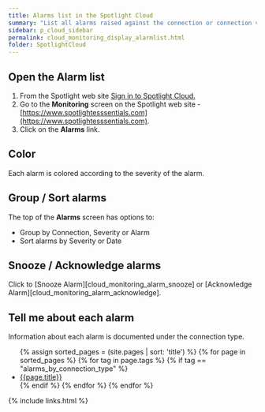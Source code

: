 ```yaml
---
title: Alarms list in the Spotlight Cloud
summary: "List all alarms raised against the connection or connection view."
sidebar: p_cloud_sidebar
permalink: cloud_monitoring_display_alarmlist.html
folder: SpotlightCloud
---
```


## Open the Alarm list

1. From the Spotlight web site [Sign in to Spotlight Cloud.](https://www.spotlightessentials.com/home/SignIn)
2. Go to the **Monitoring** screen on the Spotlight web site - [https://www.spotlightesssentials.com](https://www.spotlightesssentials.com).
3. Click on the **Alarms** link.

## Color
Each alarm is colored according to the severity of the alarm.

## Group / Sort alarms
The top of the **Alarms** screen has options to:

* Group by Connection, Severity or Alarm
* Sort alarms by Severity or Date

## Snooze / Acknowledge alarms
Click to [Snooze Alarm][cloud_monitoring_alarm_snooze] or [Acknowledge Alarm][cloud_monitoring_alarm_acknowledge].


## Tell me about each alarm

Information about each alarm is documented under the connection type.

<ul>
{% assign sorted_pages = (site.pages | sort: 'title') %}
{% for page in sorted_pages %}
{% for tag in page.tags %}
{% if tag == "alarms_by_connection_type" %}
<li><a href="{{ page.url | prepend: site.baseurl}}">{{page.title}}</a></li>
{% endif %}
{% endfor %}
{% endfor %}
</ul>



{% include links.html %}
